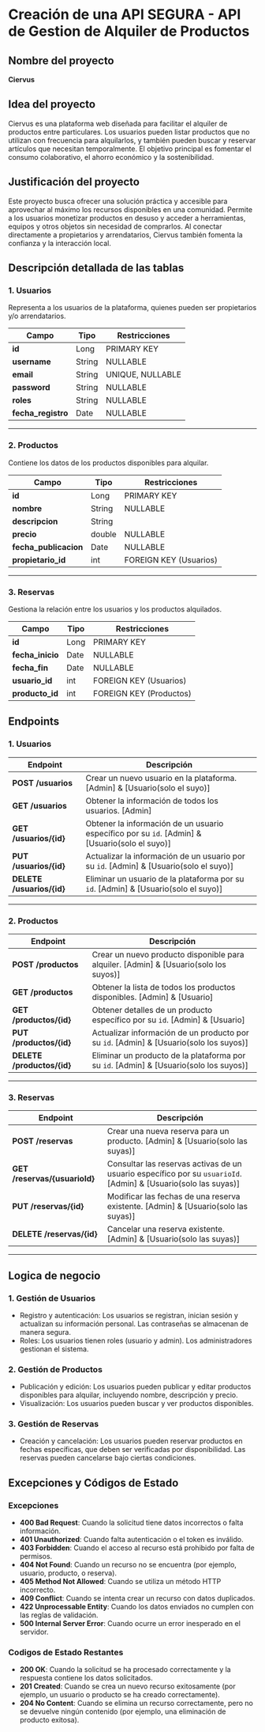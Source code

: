 # Creación de una API SEGURA - API de Gestion de Alquiler de Productos

## Nombre del proyecto
**Ciervus**

## Idea del proyecto
Ciervus es una plataforma web diseñada para facilitar el alquiler de productos entre particulares. Los usuarios pueden listar productos que no utilizan con frecuencia para alquilarlos, y también pueden buscar y reservar artículos que necesitan temporalmente. El objetivo principal es fomentar el consumo colaborativo, el ahorro económico y la sostenibilidad.

## Justificación del proyecto
Este proyecto busca ofrecer una solución práctica y accesible para aprovechar al máximo los recursos disponibles en una comunidad. Permite a los usuarios monetizar productos en desuso y acceder a herramientas, equipos y otros objetos sin necesidad de comprarlos. Al conectar directamente a propietarios y arrendatarios, Ciervus también fomenta la confianza y la interacción local.

## Descripción detallada de las tablas

### 1. Usuarios
Representa a los usuarios de la plataforma, quienes pueden ser propietarios y/o arrendatarios.

| Campo            | Tipo     | Restricciones           |
|-------------------|----------|-------------------------|
| **id**           | Long     | PRIMARY KEY             |
| **username**       | String   | NULLABLE                |
| **email**        | String   | UNIQUE, NULLABLE        |
| **password**   | String   | NULLABLE                |
| **roles**          | String   | NULLABLE                |
| **fecha_registro** | Date    | NULLABLE                |

---

### 2. Productos
Contiene los datos de los productos disponibles para alquilar.

| Campo               | Tipo     | Restricciones           |
|----------------------|----------|-------------------------|
| **id**              | Long     | PRIMARY KEY             |
| **nombre**          | String   | NULLABLE                |
| **descripcion**     | String   |                         |
| **precio**          | double   | NULLABLE                |
| **fecha_publicacion** | Date    | NULLABLE                |
| **propietario_id**  | int      | FOREIGN KEY (Usuarios)  |

---

### 3. Reservas
Gestiona la relación entre los usuarios y los productos alquilados.

| Campo            | Tipo     | Restricciones               |
|-------------------|----------|-----------------------------|
| **id**           | Long     | PRIMARY KEY                 |
| **fecha_inicio** | Date     | NULLABLE                    |
| **fecha_fin**    | Date     | NULLABLE                    |
| **usuario_id**   | int      | FOREIGN KEY (Usuarios)      |
| **producto_id**  | int      | FOREIGN KEY (Productos)     |

## Endpoints

### **1. Usuarios**

| **Endpoint**                | **Descripción**                                              |
|-----------------------------|--------------------------------------------------------------|
| **POST /usuarios**           | Crear un nuevo usuario en la plataforma. [Admin] & [Usuario(solo el suyo)]                    |
| **GET /usuarios**       | Obtener la información de todos los usuarios. [Admin]   |
| **GET /usuarios/{id}**       | Obtener la información de un usuario específico por su `id`. [Admin] & [Usuario(solo el suyo)]   |
| **PUT /usuarios/{id}**       | Actualizar la información de un usuario por su `id`. [Admin] & [Usuario(solo el suyo)]          |
| **DELETE /usuarios/{id}**    | Eliminar un usuario de la plataforma por su `id`. [Admin] & [Usuario(solo el suyo)]             |

---

### **2. Productos**

| **Endpoint**                | **Descripción**                                              |
|-----------------------------|--------------------------------------------------------------|
| **POST /productos**          | Crear un nuevo producto disponible para alquiler. [Admin] & [Usuario(solo los suyos)]              |
| **GET /productos**           | Obtener la lista de todos los productos disponibles. [Admin] & [Usuario]          |
| **GET /productos/{id}**      | Obtener detalles de un producto específico por su `id`. [Admin] & [Usuario]       |
| **PUT /productos/{id}**      | Actualizar información de un producto por su `id`. [Admin] & [Usuario(solo los suyos)]           |
| **DELETE /productos/{id}**   | Eliminar un producto de la plataforma por su `id`. [Admin] & [Usuario(solo los suyos)]           |

---

### **3. Reservas**

| **Endpoint**                | **Descripción**                                              |
|-----------------------------|--------------------------------------------------------------|
| **POST /reservas**           | Crear una nueva reserva para un producto. [Admin] & [Usuario(solo las suyas)]                    |
| **GET /reservas/{usuarioId}** | Consultar las reservas activas de un usuario específico por su `usuarioId`. [Admin] & [Usuario(solo las suyas)]   |
| **PUT /reservas/{id}**       | Modificar las fechas de una reserva existente. [Admin] & [Usuario(solo las suyas)]                |
| **DELETE /reservas/{id}**    | Cancelar una reserva existente. [Admin] & [Usuario(solo las suyas)]                               |

---

## Logica de negocio

### 1. Gestión de Usuarios
- Registro y autenticación: Los usuarios se registran, inician sesión y actualizan su información personal. Las contraseñas se almacenan de manera segura.
- Roles: Los usuarios tienen roles (usuario y admin). Los administradores gestionan el sistema.

### 2. Gestión de Productos
- Publicación y edición: Los usuarios pueden publicar y editar productos disponibles para alquilar, incluyendo nombre, descripción y precio.
- Visualización: Los usuarios pueden buscar y ver productos disponibles.

### 3. Gestión de Reservas
- Creación y cancelación: Los usuarios pueden reservar productos en fechas específicas, que deben ser verificadas por disponibilidad. Las reservas pueden cancelarse bajo ciertas condiciones.

## Excepciones y Códigos de Estado
### Excepciones
- **400 Bad Request**: Cuando la solicitud tiene datos incorrectos o falta información.
- **401 Unauthorized**: Cuando falta autenticación o el token es inválido.
- **403 Forbidden**: Cuando el acceso al recurso está prohibido por falta de permisos.
- **404 Not Found**: Cuando un recurso no se encuentra (por ejemplo, usuario, producto, o reserva).
- **405 Method Not Allowed**: Cuando se utiliza un método HTTP incorrecto.
- **409 Conflict**: Cuando se intenta crear un recurso con datos duplicados.
- **422 Unprocessable Entity**: Cuando los datos enviados no cumplen con las reglas de validación.
- **500 Internal Server Error**: Cuando ocurre un error inesperado en el servidor.
### Codigos de Estado Restantes
- **200 OK**: Cuando la solicitud se ha procesado correctamente y la respuesta contiene los datos solicitados.
- **201 Created**: Cuando se crea un nuevo recurso exitosamente (por ejemplo, un usuario o producto se ha creado correctamente).
- **204 No Content**: Cuando se elimina un recurso correctamente, pero no se devuelve ningún contenido (por ejemplo, una eliminación de producto exitosa).









